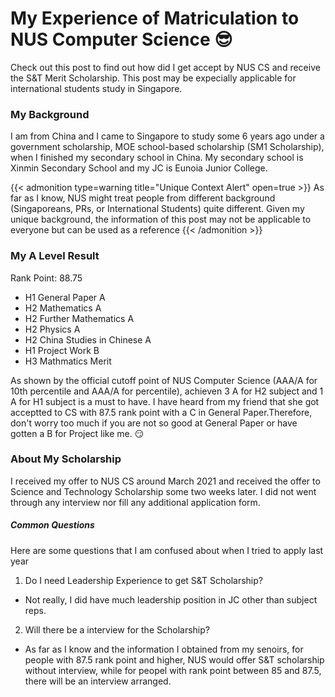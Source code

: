 # My Experience of Matriculation to NUS Computer Science :sunglasses:

Check out this post to find out how did I get accept by NUS CS and receive the S&T Merit Scholarship. This post may be expecially applicable for international students study in Singapore.
<!--more-->

### My Background
I am from China and I came to Singapore to study some 6 years ago under a government scholarship, MOE school-based scholarship (SM1 Scholarship), when I finished my secondary school in China. My secondary school is Xinmin Secondary School and my JC is Eunoia Junior College.

{{< admonition type=warning title="Unique Context Alert" open=true >}}
As far as I know, NUS might treat people from different background (Singaporeans, PRs, or International Students) quite different. Given my unique background, the information of this post may not be applicable to everyone but can be used as a reference
{{< /admonition >}}

### My A Level Result
Rank Point: 88.75
- H1 General Paper              A
- H2 Mathematics    		A
- H2 Further Mathematics  	A
- H2 Physics 			A
- H2 China Studies in Chinese 	A
- H1 Project Work 		B
- H3 Mathmatics 		Merit

As shown by the official cutoff point of NUS Computer Science (AAA/A for 10th percentile and AAA/A for percentile), achieven 3 A for H2 subject and 1 A for H1 subject is a must to have. I have heard from my friend that she got acceptted to CS with 87.5 rank point with a C in General Paper.Therefore, don't worry too much if you are not so good at General Paper or have gotten a B for Project like me. :smirk:

### About My Scholarship
I received my offer to NUS CS around March 2021 and received the offer to Science and Technology Scholarship some two weeks later. I did not went through any interview nor fill any additional application form.  
##### Common Questions
Here are some questions that I am confused about when I tried to apply last year
1. Do I need Leadership Experience to get S&T Scholarship?
 * Not really, I did have much leadership position in JC other than subject reps.
2. Will there be a interview for the Scholarship?
 * As far as I know and the information I obtained from my senoirs, for people with 87.5 rank point and higher, NUS would offer S&T scholarship without interview, while  for peopel with rank point between 85 and 87.5, there will be an interview arranged.



